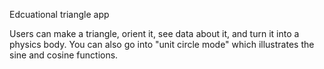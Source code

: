 Edcuational triangle app

Users can make a triangle, orient it, see data about it, and turn it into a physics body. You can also go into "unit circle mode" which illustrates the sine and cosine functions.

